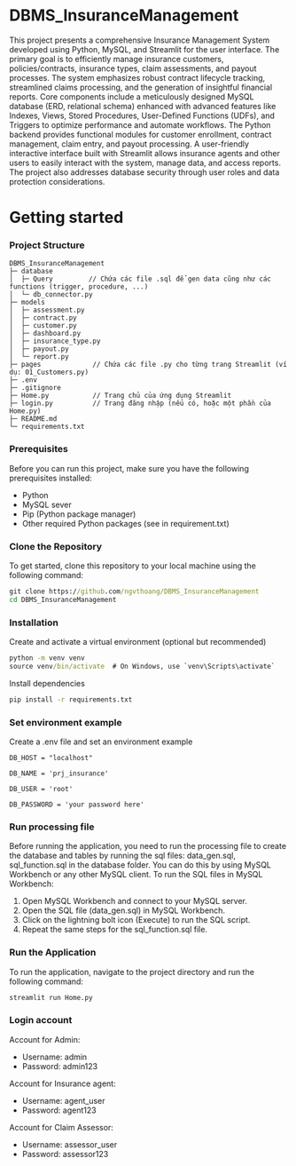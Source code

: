# DBMS_InsuranceManagement
This project presents a comprehensive Insurance Management System developed using Python, MySQL, and Streamlit for the user interface. The primary goal is to efficiently manage insurance customers, policies/contracts, insurance types, claim assessments, and payout processes. The system emphasizes robust contract lifecycle tracking, streamlined claims processing, and the generation of insightful financial reports.
Core components include a meticulously designed MySQL database (ERD, relational schema) enhanced with advanced features like Indexes, Views, Stored Procedures, User-Defined Functions (UDFs), and Triggers to optimize performance and automate workflows. The Python backend provides functional modules for customer enrollment, contract management, claim entry, and payout processing. A user-friendly interactive interface built with Streamlit allows insurance agents and other users to easily interact with the system, manage data, and access reports. The project also addresses database security through user roles and data protection considerations.

# Getting started

### Project Structure

```
DBMS_InsuranceManagement
├─ database
│  ├─ Query         // Chứa các file .sql để gen data cũng như các functions (trigger, procedure, ...)
│  └─ db_connector.py
├─ models
│  ├─ assessment.py
│  ├─ contract.py
│  ├─ customer.py
│  ├─ dashboard.py
│  ├─ insurance_type.py
│  ├─ payout.py
│  └─ report.py
├─ pages             // Chứa các file .py cho từng trang Streamlit (ví dụ: 01_Customers.py)
├─ .env
├─ .gitignore
├─ Home.py           // Trang chủ của ứng dụng Streamlit
├─ login.py          // Trang đăng nhập (nếu có, hoặc một phần của Home.py)
├─ README.md
└─ requirements.txt
```


### Prerequisites

Before you can run this project, make sure you have the following prerequisites installed:

- Python
- MySQL sever
- Pip (Python package manager)
- Other required Python packages (see in requirement.txt)

### Clone the Repository

To get started, clone this repository to your local machine using the following command:

```cmd
git clone https://github.com/ngvthoang/DBMS_InsuranceManagement
cd DBMS_InsuranceManagement
```
### Installation
Create and activate a virtual environment (optional but recommended)
```cmd
python -m venv venv
source venv/bin/activate  # On Windows, use `venv\Scripts\activate`
```
Install dependencies
```cmd
pip install -r requirements.txt
```
### Set environment example
Create a .env file and set an environment example 

```#DATABASE CONNECTION
DB_HOST = "localhost"

DB_NAME = 'prj_insurance'

DB_USER = 'root'

DB_PASSWORD = 'your password here'
```

### Run processing file
Before running the application, you need to run the processing file to create the database and tables by running the sql files: data_gen.sql, sql_function.sql in the database folder. You can do this by using MySQL Workbench or any other MySQL client.
To run the SQL files in MySQL Workbench:
1. Open MySQL Workbench and connect to your MySQL server.
2. Open the SQL file (data_gen.sql) in MySQL Workbench.
3. Click on the lightning bolt icon (Execute) to run the SQL script.
4. Repeat the same steps for the sql_function.sql file.

### Run the Application
To run the application, navigate to the project directory and run the following command:
```cmd
streamlit run Home.py
```

### Login account
Account for Admin:
- Username: admin
- Password: admin123
  
Account for Insurance agent:
- Username: agent_user
- Password: agent123
  
Account for Claim Assessor:
- Username: assessor_user  
- Password: assessor123
